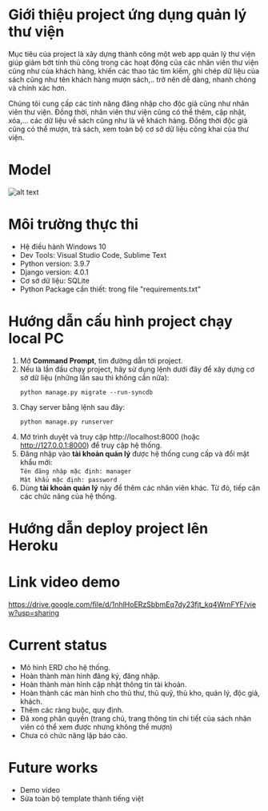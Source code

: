 ﻿# Giới thiệu project ứng dụng quản lý thư viện
Mục tiêu của project là xây dựng thành công một web app quản lý thư viện giúp giảm bớt tính thủ công trong các hoạt động của các nhân viên thư viện cũng như của khách hàng, khiến các thao tác tìm kiếm, ghi chép dữ liệu của sách cũng như tên khách hàng mượn sách,.. trở nên dễ dàng, nhanh chóng và chính xác hơn.

Chúng tôi cung cấp các tính năng đăng nhập cho độc giả cũng như nhân viên thư viện. Đồng thời, nhân viên thư viện cũng có thể thêm, cập nhật, xóa,... các dữ liệu về sách cũng như là về khách hàng. Đồng thời độc giả cũng có thể mượn, trả sách, xem toàn bộ cơ sở dữ liệu công khai của thư viện.
# Model
![alt text](https://github.com/12-group/project-library-management-system/blob/main/erd.jpg?raw=true)
# Môi trường thực thi
- Hệ điều hành Windows 10
- Dev Tools: Visual Studio Code, Sublime Text
- Python version: 3.9.7
- Django version: 4.0.1
- Cơ sở dữ liệu: SQLite
- Python Package cần thiết: trong file "requirements.txt"
# Hướng dẫn cấu hình project chạy local PC
1. Mở **Command Prompt**, tìm đường dẫn tới project.
2. Nếu là lần đầu chạy project, hãy sử dụng lệnh dưới đây để xây dựng cơ sở dữ liệu (những lần sau thì không cần nữa):
	```
	python manage.py migrate --run-syncdb
	```
3. Chạy server bằng lệnh sau đây:
	```
	python manage.py runserver
	```
4. Mở trình duyệt và truy cập http://localhost:8000 (hoặc http://127.0.0.1:8000) để truy cập hệ thống.
5. Đăng nhập vào **tài khoản quản lý** được hệ thống cung cấp và đổi mật khẩu mới:  
	``Tên đăng nhập mặc định: manager``  
	``Mật khẩu mặc định: password``
6. Dùng **tài khoản quản lý** này để thêm các nhân viên khác. Từ đó, tiếp cận các chức năng của hệ thống.
# Hướng dẫn deploy project lên Heroku

# Link video demo
https://drive.google.com/file/d/1nhlHoERzSbbmEq7dy23fjt_kq4WrnFYF/view?usp=sharing
# Current status
- Mô hình ERD cho hệ thống.
- Hoàn thành màn hình đăng ký, đăng nhập.
- Hoàn thành màn hình cập nhật thông tin tài khoản.
- Hoàn thành các màn hình cho thủ thư, thủ quỹ, thủ kho, quản lý, độc giả, khách.
- Thêm các ràng buộc, quy định.
- Đã xong phân quyền (trang chủ, trang thông tin chi tiết của sách nhân viên có thể xem được nhưng không thể mượn)
- Chưa có chức năng lập báo cáo.
# Future works
- Demo video
- Sửa toàn bộ template thành tiếng việt

